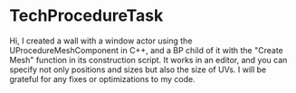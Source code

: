 # TechProcedureTask

Hi, I created a wall with a window actor using the UProcedureMeshComponent in C++, and a BP child of it with the "Create Mesh" function in its construction script. It works in an editor, and you can specify not only positions and sizes but also the size of UVs. I will be grateful for any fixes or optimizations to my code.